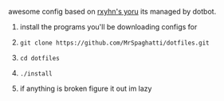 awesome config based on [rxyhn's yoru](https://github.com/rxyhn/yoru) its managed by dotbot. 

1. install the programs you'll be downloading configs for
2. `git clone https://github.com/MrSpaghatti/dotfiles.git`
3. `cd dotfiles`
4. `./install`

5. if anything is broken figure it out im lazy
